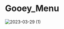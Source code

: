 # Gooey_Menu
 
![2023-03-29 (1)](https://user-images.githubusercontent.com/111579457/228613869-f516b4cc-6828-452e-8eba-ad2915cc7386.png)
